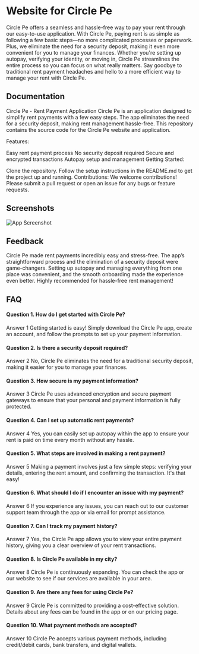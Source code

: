 # Website for Circle Pe 

Circle Pe offers a seamless and hassle-free way to pay your rent through our easy-to-use application. With Circle Pe, paying rent is as simple as following a few basic steps—no more complicated processes or paperwork. Plus, we eliminate the need for a security deposit, making it even more convenient for you to manage your finances. Whether you're setting up autopay, verifying your identity, or moving in, Circle Pe streamlines the entire process so you can focus on what really matters. Say goodbye to traditional rent payment headaches and hello to a more efficient way to manage your rent with Circle Pe.


## Documentation

Circle Pe - Rent Payment Application
Circle Pe is an application designed to simplify rent payments with a few easy steps. The app eliminates the need for a security deposit, making rent management hassle-free. This repository contains the source code for the Circle Pe website and application.

Features:

Easy rent payment process
No security deposit required
Secure and encrypted transactions
Autopay setup and management
Getting Started:

Clone the repository.
Follow the setup instructions in the README.md to get the project up and running.
Contributions: We welcome contributions! Please submit a pull request or open an issue for any bugs or feature requests.


## Screenshots

![App Screenshot](https://media.licdn.com/dms/image/v2/D560BAQFjr79fVTs8lA/company-logo_200_200/company-logo_200_200/0/1725279785446?e=1733356800&v=beta&t=oNc_Vd5Hdt0ZT4xbXKyCREDFXvv_Dhvv1cqUnXglnoA)




## Feedback

Circle Pe made rent payments incredibly easy and stress-free. The app’s straightforward process and the elimination of a security deposit were game-changers. Setting up autopay and managing everything from one place was convenient, and the smooth onboarding made the experience even better. Highly recommended for hassle-free rent management!


## FAQ

#### Question  1. How do I get started with Circle Pe?
Answer 1 Getting started is easy! Simply download the Circle Pe app, create an account, and follow the prompts to set up your payment information.
#### Question 2. Is there a security deposit required?
Answer 2 No, Circle Pe eliminates the need for a traditional security deposit, making it easier for you to manage your finances.
#### Question 3. How secure is my payment information?
Answer 3 Circle Pe uses advanced encryption and secure payment gateways to ensure that your personal and payment information is fully protected.
#### Question 4. Can I set up automatic rent payments?
Answer 4 Yes, you can easily set up autopay within the app to ensure your rent is paid on time every month without any hassle.
#### Question 5. What steps are involved in making a rent payment?
Answer 5 Making a payment involves just a few simple steps: verifying your details, entering the rent amount, and confirming the transaction. It's that easy!
#### Question 6. What should I do if I encounter an issue with my payment?
Answer 6 If you experience any issues, you can reach out to our customer support team through the app or via email for prompt assistance.
#### Question 7. Can I track my payment history?
Answer 7 Yes, the Circle Pe app allows you to view your entire payment history, giving you a clear overview of your rent transactions.
#### Question 8. Is Circle Pe available in my city?
Answer 8 Circle Pe is continuously expanding. You can check the app or our website to see if our services are available in your area.
#### Question 9. Are there any fees for using Circle Pe?
Answer 9 Circle Pe is committed to providing a cost-effective solution. Details about any fees can be found in the app or on our pricing page.
#### Question 10. What payment methods are accepted?
Answer 10 Circle Pe accepts various payment methods, including credit/debit cards, bank transfers, and digital wallets.

